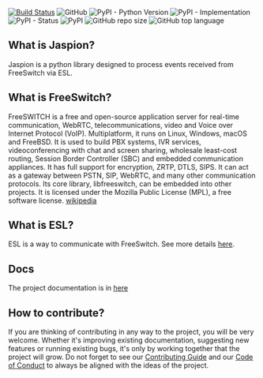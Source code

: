[![Build Status](https://travis-ci.com/Otoru/jaspion.svg?branch=master)](https://travis-ci.com/Otoru/jaspion)
![GitHub](https://img.shields.io/github/license/otoru/jaspion.svg)
![PyPI - Python Version](https://img.shields.io/pypi/pyversions/jaspion.svg)
![PyPI - Implementation](https://img.shields.io/pypi/implementation/jaspion.svg)
![PyPI - Status](https://img.shields.io/pypi/status/jaspion.svg)
![PyPI](https://img.shields.io/pypi/v/jaspion.svg)
![GitHub repo size](https://img.shields.io/github/repo-size/otoru/jaspion.svg)
![GitHub top language](https://img.shields.io/github/languages/top/otoru/jaspion.svg)

## What is Jaspion?

Jaspion is a python library designed to process events received from FreeSwitch via ESL.

## What is FreeSwitch?

FreeSWITCH is a free and open-source application server for real-time communication, WebRTC, telecommunications, video and Voice over Internet Protocol (VoIP). Multiplatform, it runs on Linux, Windows, macOS and FreeBSD. It is used to build PBX systems, IVR services, videoconferencing with chat and screen sharing, wholesale least-cost routing, Session Border Controller (SBC) and embedded communication appliances. It has full support for encryption, ZRTP, DTLS, SIPS. It can act as a gateway between PSTN, SIP, WebRTC, and many other communication protocols. Its core library, libfreeswitch, can be embedded into other projects. It is licensed under the Mozilla Public License (MPL), a free software license. [wikipedia](https://en.wikipedia.org/wiki/FreeSWITCH)

## What is ESL?

ESL is a way to communicate with FreeSwitch. See more details [here](https://freeswitch.org/confluence/display/FREESWITCH/Event+Socket+Library).

## Docs

The project documentation is in [here](https://github.com/Otoru/jaspion/wiki)

## How to contribute?

If you are thinking of contributing in any way to the project, you will be very welcome.
Whether it's improving existing documentation, suggesting new features or running existing bugs, it's only by working together that the project will grow.
Do not forget to see our [Contributing Guide][2] and our [Code of Conduct][3] to always be aligned with the ideas of the project.

[2]: https://github.com/Otoru/jaspion/blob/master/CONTRIBUTING.md
[3]: https://github.com/Otoru/jaspion/blob/master/CODE_OF_CONDUCT.md

